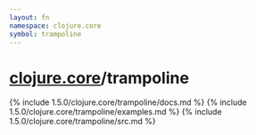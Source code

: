```yaml
---
layout: fn
namespace: clojure.core
symbol: trampoline
---
```


# [clojure.core](../)/trampoline

{% include 1.5.0/clojure.core/trampoline/docs.md %}
{% include 1.5.0/clojure.core/trampoline/examples.md %}
{% include 1.5.0/clojure.core/trampoline/src.md %}

